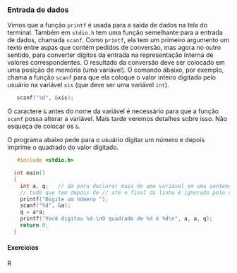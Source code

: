 ### Entrada de dados

Vimos que a função `printf` é usada para a saída de dados na tela do terminal.
Também em `stdio.h` tem uma função semelhante para a entrada de dados, chamada `scanf`.
Como `printf`, ela tem um primeiro argumento um texto entre aspas que contém pedidos de conversão, mas agora no outro sentido, para converter dígitos da entrada na representação interna de valores correspondentes.
O resultado da conversão deve ser colocado em uma posição de memória (uma variável).
O comando abaixo, por exemplo, chama a função `scanf` para que ela coloque o valor inteiro digitado pelo usuário na variável `xis` (que deve ser uma variável `int`).

```c
   scanf("%d", &xis);
```

O caractere `&` antes do nome da variável é necessário para que a função `scanf` possa alterar a variável. Mais tarde veremos detalhes sobre isso. Não esqueça de colocar os `&`.

O programa abaixo pede para o usuário digitar um número e depois imprime o quadrado do valor digitado.

```c
   #include <stdio.h>

  int main()
  {
    int a, q;   // dá para declarar mais de uma variável em uma sentença
    // tudo que tem depois de // até o final da linha é ignorado pelo compilador
    printf("Digite um número ");
    scanf("%d", &a);
    q = a*a;
    printf("Você digitou %d.\nO quadrado de %d é %d\n", a, a, q);
    return 0;
  }
```

#### Exercícios

R
